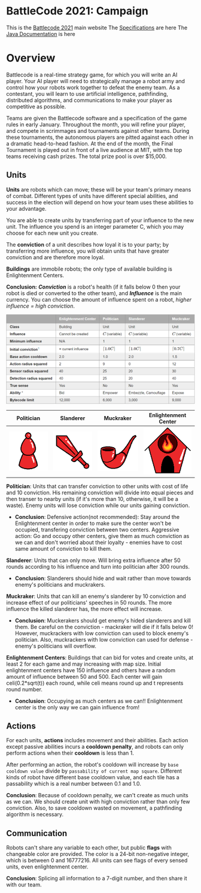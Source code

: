# BattleCode 2021: Campaign
This is the [Battlecode 2021](https://battlecode.org) main website
The [Specifications](http://2021.battlecode.org/specs/specs.md.html) are here
The [Java Documentation](http://2021.battlecode.org/javadoc/index.html) is here

# Overview
Battlecode is a real-time strategy game, for which you will write an AI player. Your AI player will need to strategically manage a robot army and control how your robots work together to defeat the enemy team. As a contestant, you will learn to use artificial intelligence, pathfinding, distributed algorithms, and communications to make your player as competitive as possible.

Teams are given the Battlecode software and a specification of the game rules in early January. Throughout the month, you will refine your player, and compete in scrimmages and tournaments against other teams. During these tournaments, the autonomous players are pitted against each other in a dramatic head-to-head fashion. At the end of the month, the Final Tournament is played out in front of a live audience at MIT, with the top teams receiving cash prizes. The total prize pool is over $15,000.

## Units

**Units** are robots which can move; these will be your team's primary means of combat. Different types of units have different special abilities, and success in the election will depend on how your team uses these abilities to your advantage.

You are able to create units by transferring part of your influence to the new unit. The influence you spend is an integer parameter C, which you may choose for each new unit you create.

The **conviction** of a unit describes how loyal it is to your party; by transferring more influence, you will obtain units that have greater conviction and are therefore more loyal.

**Buildings** are immobile robots; the only type of available building is Enlightenment Centers.

**Conclusion:** ***Conviction*** is a robot's health (if it falls below 0 then your robot is died or converted to the other team), and ***Influence*** is the main currency. You can choose the amount of influence spent on a robot, *higher influence = high conviction*.

![Chart](img/RobotsData.PNG)

Politician            | Slanderer | Muckraker  | Enlightenment Center
:-------------------------:|:-------------------------:|:-------------------------:|:-------------------------:
![Politician](img/politician.png)  |  ![Slanderer](img/slanderer.png) |  ![Muckraker](img/muckraker.png)  |  ![Enlightenment Center](img/enlightenmentcenter.png)

**Politician**: Units that can transfer conviction to other units with cost of life and 10 conviction. His remaining conviction will divide into equal pieces and then transer to nearby units (if it's more than 10, otherwise, it will be a waste). Enemy units will lose conviction while our units gaining conviction.

- **Conclusion**: Defensive action(not recommended): Stay around the Enlightenment center in order to make sure the center won't be occupied, transfering conviction between two centers. Aggressive action: Go and occupy other centers, give them as much conviction as we can and don't worried about their loyalty - enemies have to cost same amount of conviction to kill them.

**Slanderer**: Units that can only move. Will bring extra influence after 50 rounds according to his influence and turn into politician after 300 rounds.

- **Conclusion**: Slanderers should hide and wait rather than move towards enemy's politicians and muckrakers.

**Muckraker**: Units that can kill an enemy's slanderer by 10 conviction and increase effect of our politicians' speeches in 50 rounds. The more influence the killed slanderer has, the more effect will increase.

- **Conclusion**: Muckerakers should get enemy's hided slanderers and kill them. Be careful on the conviction - mackraker will die if it falls below 0! However, muckrackers with low conviction can used to block enemy's politician. Also, muckrackers with low conviction can used for defense - enemy's politicians will overflow.

**Enlightenment Centers**: Buildings that can bid for votes and create units, at least 2 for each game and may increasing with map size. Initial enlightenment centers have 150 influence and others have a random amount of influence between 50 and 500. Each center will gain celi(0.2\*sqrt(t)) each round, while celi means round up and t represents round number.

- **Conclusion**: Occupying as much centers as we can!! Enlightenment center is the only way we can gain influence from!

## Actions

For each units, **actions** includes movement and their abilities. Each action except passive abilities incurs a **cooldown penalty**, and robots can only perform actions when their **cooldown** is less than 1.

After performing an action, the robot's cooldown will increase by `base cooldown value` divide by `passability of current map square`. Different kinds of robot have different base cooldown value, and each tile has a passability which is a real number between 0.1 and 1.0.

**Conclusion**: Because of cooldown penalty, we can't create as much units as we can. We should create unit with high conviction rather than only few conviction. Also, to save cooldown wasted on movement, a pathfinding algorithm is necessary.

## Communication

Robots can't share any variable to each other, but public **flags** with changeable color are provided. The color is a 24-bit non-negative integer, which is between 0 and 16777216. All units can see flags of every sensed units, even enlightenment center.

**Conclusion**: Splicing all information to a 7-digit number, and then share it with our team.
